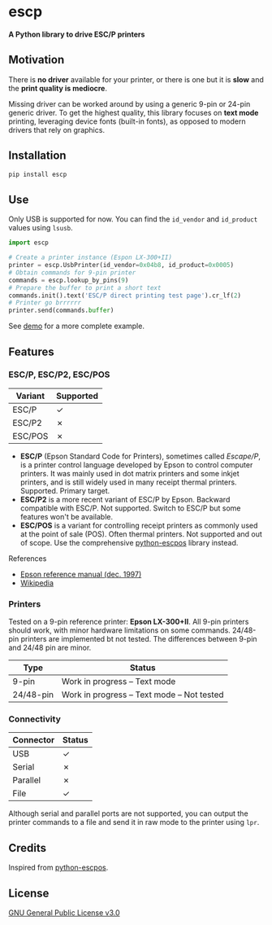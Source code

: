 # escp

**A Python library to drive ESC/P printers**

## Motivation

There is **no driver** available for your printer, or there is one but it is **slow** and the **print quality is mediocre**.

Missing driver can be worked around by using a generic 9-pin or 24-pin generic driver. To get the highest quality, this library focuses on **text mode** printing, leveraging device fonts (built-in fonts), as opposed to modern drivers that rely on graphics.

## Installation

```bash
pip install escp
```

## Use

Only USB is supported for now. You can find the `id_vendor` and `id_product` values using `lsusb`.

```python
import escp

# Create a printer instance (Espon LX-300+II)
printer = escp.UsbPrinter(id_vendor=0x04b8, id_product=0x0005)
# Obtain commands for 9-pin printer
commands = escp.lookup_by_pins(9)
# Prepare the buffer to print a short text
commands.init().text('ESC/P direct printing test page').cr_lf(2)
# Printer go brrrrrr
printer.send(commands.buffer)
```

See  [demo](demo.py) for a more complete example.

## Features

### ESC/P, ESC/P2, ESC/POS

| Variant | Supported |
|---------|-----------|
| ESC/P   | ✓         |
| ESC/P2  | ✗         |
| ESC/POS | ✗         |

- **ESC/P** (Epson Standard Code for Printers), sometimes called *Escape/P*, is a printer control language developed by Epson to control computer printers. It was mainly used in dot matrix printers and some inkjet printers, and is still widely used in many receipt thermal printers. Supported. Primary target.
- **ESC/P2** is a more recent variant of ESC/P by Epson. Backward compatible with ESC/P. Not supported. Switch to ESC/P but some features won't be available.
- **ESC/POS** is a variant for controlling receipt printers as commonly used at the point of sale (POS). Often thermal printers. Not supported and out of scope. Use the comprehensive [python-escpos](https://github.com/python-escpos/python-escpos) library instead.

References

- [Epson reference manual (dec. 1997)](https://files.support.epson.com/pdf/general/escp2ref.pdf)
- [Wikipedia](https://en.wikipedia.org/wiki/ESC/P)

### Printers

Tested on a 9-pin reference printer: **Epson LX-300+II**. All 9-pin printers should work, with minor hardware limitations on some commands. 24/48-pin printers are implemented bt not tested. The differences between 9-pin and 24/48 pin are minor.

| Type       | Status                                    |
|------------|-------------------------------------------|
| 9-pin      | Work in progress – Text mode              |
| 24/48-pin  | Work in progress – Text mode – Not tested |

### Connectivity

| Connector | Status |
|-----------|------- |
| USB       | ✓      |
| Serial    | ✗      |
| Parallel  | ✗      |
| File      | ✓      |

Although serial and parallel ports are not supported, you can output the printer commands to a file and send it in raw mode to the printer using `lpr`.

## Credits

Inspired from [python-escpos](https://github.com/python-escpos/python-escpos).

## License

[GNU General Public License v3.0](https://www.gnu.org/licenses/gpl-3.0.txt)
